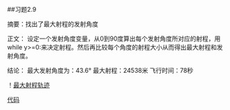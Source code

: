##习题2.9

摘要：找出了最大射程的发射角度

正文：
设定一个发射角度变量，从0到90度算出每个发射角度所对应的射程，用while y>=0:来决定射程。然后再比较每个角度的射程大小从而得出最大射程和发射角度。

结论：
最大发射角度为：43.6°
最大射程：24538米
飞行时间：78秒

！[最大射程轨迹](https://raw.githubusercontent.com/chenghuang2016/computationalphysics_N2013301020125/master/%E7%AC%AC%E5%85%AD%E6%AC%A1%E4%BD%9C%E4%B8%9A/Cannon.png)

[代码](https://github.com/chenghuang2016/computationalphysics_N2013301020125/blob/master/%E7%AC%AC%E5%85%AD%E6%AC%A1%E4%BD%9C%E4%B8%9A/trajectory.py)
